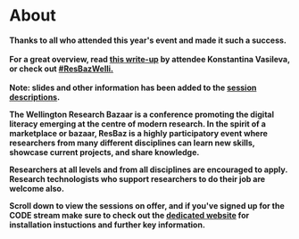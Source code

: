 # About

<b> Thanks to all who attended this year's event and made it such a success.<b> <br><br>For a great overview, read <a href="https://medium.com/the-data-nudge/research-bazaar-wellington-my-takeaways-from-2-great-days-of-data-science-talks-7b2bfede8d77">this write-up</a> by attendee Konstantina Vasileva, or check out <a href="https://twitter.com/hashtag/resbazwelli?f=tweets&vertical=default">#ResBazWelli.</a></b> <br><br> Note: slides and other information has been added to the <a href="#schedule">session descriptions</a>.
<p>
The Wellington Research Bazaar is a conference promoting the digital literacy emerging at the centre of modern research. In the spirit of a marketplace or bazaar, ResBaz is a highly participatory event where researchers from many different disciplines can learn new skills, showcase current projects, and share knowledge.
<p>
Researchers at all levels and from all disciplines are encouraged to apply. <br>Research technologists who support researchers to do their job are welcome also. 
<p>
Scroll down to view the sessions on offer, and if you've signed up for the <b>CODE</b> stream make sure to check out the  <a href="https://andre-geldenhuis.github.io/2018-07-04-vuw/" taret="_blank"> dedicated website</a> for installation instuctions and further key information. 